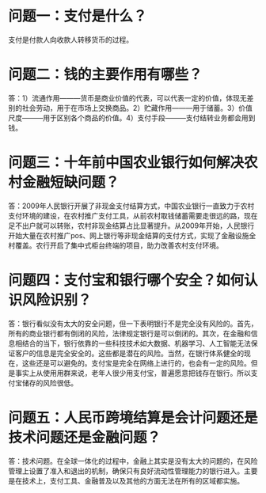 # 问题一：支付是什么？
支付是付款人向收款人转移货币的过程。

# 问题二：钱的主要作用有哪些？
答：1）流通作用———货币是商业价值的代表，可以代表一定的价值，体现无差别的社会劳动，用于在市场上交换商品。2）贮藏作用———用于储蓄。3）价值尺度———用于区别各个商品的价值。4）支付手段———支付结转业务都会用到钱。
# 问题三：十年前中国农业银行如何解决农村金融短缺问题？
答：2009年人民银行开展了非现金支付结算方式，中国农业银行一直致力于农村支付环境的建设，在农村推广支付工具，从前农村取钱储蓄需要走很远的路，现在足不出户就可以转账，农村非现金结算占比显著提升。从2009年开始，人民银行开始大量在农村推广pos、网上银行等非现金结算的支付方式，实现了金融设施全村覆盖。农行开启了集中式柜台终端的项目，助力改善农村支付环境。
# 问题四：支付宝和银行哪个安全？如何认识风险识别？
答：银行看似没有太大的安全问题，但一下表明银行不是完全没有风险的。首先，所有的商业银行都有倒闭的风险，法律规定银行是可以倒闭的。其次，在金融和信息相结合的当下，银行依靠的一些科技技术如大数据、机器学习、人工智能无法保证客户的信息是完全安全的。这些都是潜在的风险。当然，在银行体系健全的现在，这些还是可以避免的。支付宝是完全在网络上进行的，也会有一定的风险。但是事实上从使用用群来说，老年人很少用支付宝，普遍愿意把钱存在银行。所以支付宝储存的风险很低。

# 问题五：人民币跨境结算是会计问题还是技术问题还是金融问题？
答：技术问题。在全球一体化的过程中，金融上其实是没有太大的问题的，在风险管理上设置了准入和退出的机制，确保只有良好流动性管理能力的银行进入。主要是在技术上，支付工具、金融普及以及其他的方面无法在所有的区域都实施。
